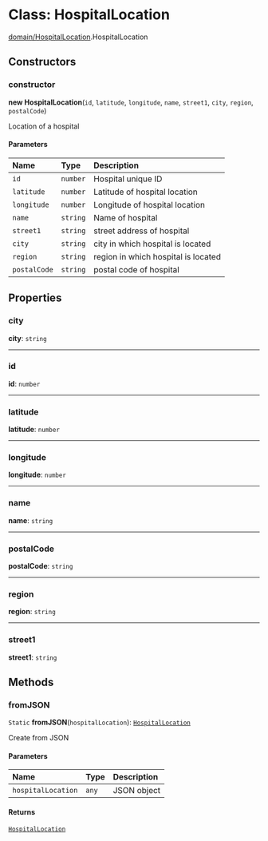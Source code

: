 # Class: HospitalLocation

[domain/HospitalLocation](../modules/domain_HospitalLocation.md).HospitalLocation

## Constructors

### constructor

**new HospitalLocation**(`id`, `latitude`, `longitude`, `name`, `street1`, `city`, `region`, `postalCode`)

Location of a hospital

#### Parameters

| Name | Type | Description |
| :------ | :------ | :------ |
| `id` | `number` | Hospital unique ID |
| `latitude` | `number` | Latitude of hospital location |
| `longitude` | `number` | Longitude of hospital location |
| `name` | `string` | Name of hospital |
| `street1` | `string` | street address of hospital |
| `city` | `string` | city in which hospital is located |
| `region` | `string` | region in which hospital is located |
| `postalCode` | `string` | postal code of hospital |

## Properties

### city

 **city**: `string`

___

### id

 **id**: `number`

___

### latitude

 **latitude**: `number`

___

### longitude

 **longitude**: `number`

___

### name

 **name**: `string`

___

### postalCode

 **postalCode**: `string`

___

### region

 **region**: `string`

___

### street1

 **street1**: `string`

## Methods

### fromJSON

`Static` **fromJSON**(`hospitalLocation`): [`HospitalLocation`](domain_HospitalLocation.HospitalLocation.md)

Create from JSON

#### Parameters

| Name | Type | Description |
| :------ | :------ | :------ |
| `hospitalLocation` | `any` | JSON object |

#### Returns

[`HospitalLocation`](domain_HospitalLocation.HospitalLocation.md)
